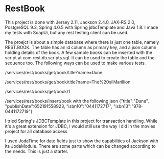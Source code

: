 RestBook
========
This project is done with Jersey 2.11, Jackson 2.4.0, JAX-RS 2.0, PostgreSQL 9.3, Spring 4.0.5 with Spring jdbcTemplate and Java 1.8. I made my tests with SoapUi, but any rest testing client can be used.

The proejct is about a simple database where there is just one table, namely REST.BOOK. The table has an id column as primary key, and a json column holding details of the book. A few sample books can be inserted with the script at com.rest.db.scripts.sql. It can be used to create the table and the sequence too. The following ways can be used to make various tests.

/services/rest/books/get/book/title?name=Dune

/services/rest/books/get/book/title?name=The%20silMarillion

/services/rest/books/get/book/1

/services/rest/books/insert/book with the following json {"title":"Dune", "publishDate":652191558923, "isbn10":"0441172717", "isbn13":"978-0441172719"}

I tried Spring's JDBCTemplate in this project for transaction handling. While it's a great extension for JDBC, I would still use the way I did in the movies project for all database access.

I used JodaTime for date fields just to show the capabilities of Jackson with its JodaModule. There are some parts which can be changed according to the needs. This is just a starter.

